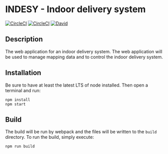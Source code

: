 # INDESY - Indoor delivery system
[![CircleCI](https://img.shields.io/circleci/project/nicklasfrahm/indesy-webclient/develop.svg?style=flat-square&label=develop)](https://circleci.com/gh/nicklasfrahm/indesy-webclient)
[![CircleCI](https://img.shields.io/circleci/project/nicklasfrahm/indesy-webclient/master.svg?style=flat-square&label=master)](https://circleci.com/gh/nicklasfrahm/indesy-webclient)
[![David](https://img.shields.io/david/nicklasfrahm/indesy-webclient.svg?style=flat-square)](https://david-dm.org/)

## Description
The web application for an indoor delivery system. The web application will be used to manage mapping data and to control the indoor delivery system.

## Installation
Be sure to have at least the latest LTS of node installed. Then open a terminal and run:
```shell
npm install
npm start
```

## Build
The build will be run by webpack and the files will be written to the `build` directory. To run the build, simply execute:
```shell
npm run build
```